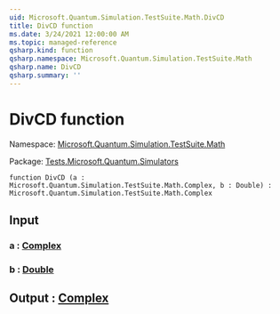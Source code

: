 ```yaml
---
uid: Microsoft.Quantum.Simulation.TestSuite.Math.DivCD
title: DivCD function
ms.date: 3/24/2021 12:00:00 AM
ms.topic: managed-reference
qsharp.kind: function
qsharp.namespace: Microsoft.Quantum.Simulation.TestSuite.Math
qsharp.name: DivCD
qsharp.summary: ''
---
```


# DivCD function

Namespace: [Microsoft.Quantum.Simulation.TestSuite.Math](xref:Microsoft.Quantum.Simulation.TestSuite.Math)

Package: [Tests.Microsoft.Quantum.Simulators](https://nuget.org/packages/Tests.Microsoft.Quantum.Simulators)




```qsharp
function DivCD (a : Microsoft.Quantum.Simulation.TestSuite.Math.Complex, b : Double) : Microsoft.Quantum.Simulation.TestSuite.Math.Complex
```


## Input

### a : [Complex](xref:Microsoft.Quantum.Simulation.TestSuite.Math.Complex)




### b : [Double](xref:microsoft.quantum.lang-ref.double)





## Output : [Complex](xref:Microsoft.Quantum.Simulation.TestSuite.Math.Complex)

